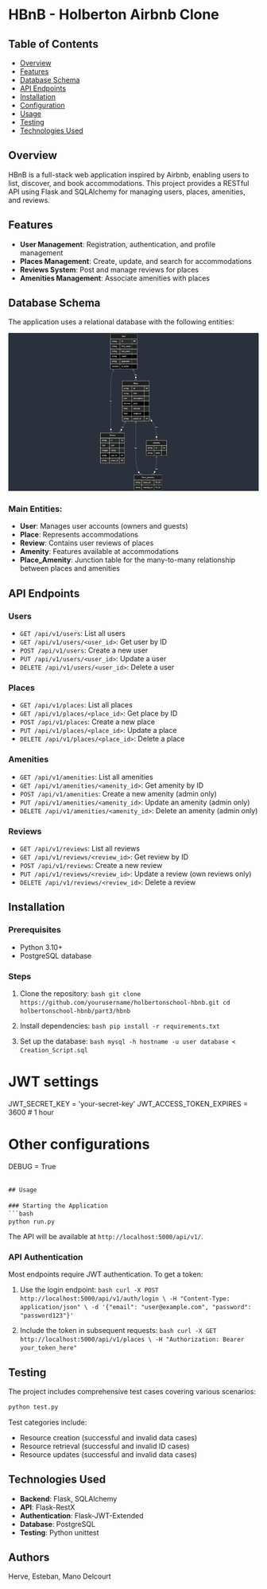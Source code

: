 # HBnB - Holberton Airbnb Clone


## Table of Contents
- [Overview](#overview)
- [Features](#features)
- [Database Schema](#database-schema)
- [API Endpoints](#api-endpoints)
- [Installation](#installation)
- [Configuration](#configuration)
- [Usage](#usage)
- [Testing](#testing)
- [Technologies Used](#technologies-used)

## Overview
HBnB is a full-stack web application inspired by Airbnb, enabling users to list, discover, and book accommodations. This project provides a RESTful API using Flask and SQLAlchemy for managing users, places, amenities, and reviews.

## Features
- **User Management**: Registration, authentication, and profile management
- **Places Management**: Create, update, and search for accommodations
- **Reviews System**: Post and manage reviews for places
- **Amenities Management**: Associate amenities with places

## Database Schema
The application uses a relational database with the following entities:

![ER Diagram](./Diagram/mermaid-diagram-2025-03-17-181330.png)

### Main Entities:
- **User**: Manages user accounts (owners and guests)
- **Place**: Represents accommodations
- **Review**: Contains user reviews of places
- **Amenity**: Features available at accommodations
- **Place_Amenity**: Junction table for the many-to-many relationship between places and amenities

## API Endpoints

### Users
- `GET /api/v1/users`: List all users
- `GET /api/v1/users/<user_id>`: Get user by ID
- `POST /api/v1/users`: Create a new user
- `PUT /api/v1/users/<user_id>`: Update a user
- `DELETE /api/v1/users/<user_id>`: Delete a user

### Places
- `GET /api/v1/places`: List all places
- `GET /api/v1/places/<place_id>`: Get place by ID
- `POST /api/v1/places`: Create a new place
- `PUT /api/v1/places/<place_id>`: Update a place
- `DELETE /api/v1/places/<place_id>`: Delete a place

### Amenities
- `GET /api/v1/amenities`: List all amenities
- `GET /api/v1/amenities/<amenity_id>`: Get amenity by ID
- `POST /api/v1/amenities`: Create a new amenity (admin only)
- `PUT /api/v1/amenities/<amenity_id>`: Update an amenity (admin only)
- `DELETE /api/v1/amenities/<amenity_id>`: Delete an amenity (admin only)

### Reviews
- `GET /api/v1/reviews`: List all reviews
- `GET /api/v1/reviews/<review_id>`: Get review by ID
- `POST /api/v1/reviews`: Create a new review
- `PUT /api/v1/reviews/<review_id>`: Update a review (own reviews only)
- `DELETE /api/v1/reviews/<review_id>`: Delete a review

## Installation

### Prerequisites
- Python 3.10+
- PostgreSQL database

### Steps
1. Clone the repository:
        ```bash
        git clone https://github.com/yourusername/holbertonschool-hbnb.git
        cd holbertonschool-hbnb/part3/hbnb
        ```


2. Install dependencies:
        ```bash
        pip install -r requirements.txt
        ```

3. Set up the database:
        ```bash
        mysql -h hostname -u user database < Creation_Script.sql
        ```


# JWT settings
JWT_SECRET_KEY = 'your-secret-key'
JWT_ACCESS_TOKEN_EXPIRES = 3600  # 1 hour

# Other configurations
DEBUG = True
```

## Usage

### Starting the Application
```bash
python run.py
```

The API will be available at `http://localhost:5000/api/v1/`.

### API Authentication
Most endpoints require JWT authentication. To get a token:

1. Use the login endpoint:
        ```bash
        curl -X POST http://localhost:5000/api/v1/auth/login \
                  -H "Content-Type: application/json" \
                  -d '{"email": "user@example.com", "password": "password123"}'
        ```

2. Include the token in subsequent requests:
        ```bash
        curl -X GET http://localhost:5000/api/v1/places \
                  -H "Authorization: Bearer your_token_here"
        ```

## Testing
The project includes comprehensive test cases covering various scenarios:

```bash
python test.py
```

Test categories include:
- Resource creation (successful and invalid data cases)
- Resource retrieval (successful and invalid ID cases)
- Resource updates (successful and invalid data cases)

## Technologies Used
- **Backend**: Flask, SQLAlchemy
- **API**: Flask-RestX
- **Authentication**: Flask-JWT-Extended
- **Database**: PostgreSQL
- **Testing**: Python unittest

## Authors
Herve, Esteban, Mano Delcourt
